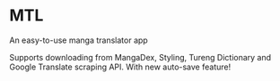 # MTL
An easy-to-use manga translator app

Supports downloading from MangaDex, Styling, Tureng Dictionary and Google Translate scraping API. With new auto-save feature!
